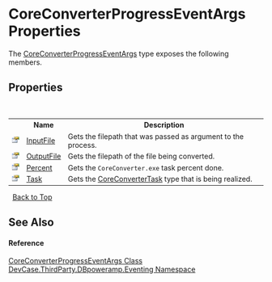 # CoreConverterProgressEventArgs Properties
 

The <a href="T_DevCase_ThirdParty_DBpoweramp_Eventing_CoreConverterProgressEventArgs">CoreConverterProgressEventArgs</a> type exposes the following members.


## Properties
&nbsp;<table><tr><th></th><th>Name</th><th>Description</th></tr><tr><td>![Public property](media/pubproperty.gif "Public property")</td><td><a href="P_DevCase_ThirdParty_DBpoweramp_Eventing_CoreConverterProgressEventArgs_InputFile">InputFile</a></td><td>
Gets the filepath that was passed as argument to the process.</td></tr><tr><td>![Public property](media/pubproperty.gif "Public property")</td><td><a href="P_DevCase_ThirdParty_DBpoweramp_Eventing_CoreConverterProgressEventArgs_OutputFile">OutputFile</a></td><td>
Gets the filepath of the file being converted.</td></tr><tr><td>![Public property](media/pubproperty.gif "Public property")</td><td><a href="P_DevCase_ThirdParty_DBpoweramp_Eventing_CoreConverterProgressEventArgs_Percent">Percent</a></td><td>
Gets the `CoreConverter.exe` task percent done.</td></tr><tr><td>![Public property](media/pubproperty.gif "Public property")</td><td><a href="P_DevCase_ThirdParty_DBpoweramp_Eventing_CoreConverterProgressEventArgs_Task">Task</a></td><td>
Gets the <a href="T_DevCase_ThirdParty_DBpoweramp_CoreConverterTask">CoreConverterTask</a> type that is being realized.</td></tr></table>&nbsp;
<a href="#coreconverterprogresseventargs-properties">Back to Top</a>

## See Also


#### Reference
<a href="T_DevCase_ThirdParty_DBpoweramp_Eventing_CoreConverterProgressEventArgs">CoreConverterProgressEventArgs Class</a><br /><a href="N_DevCase_ThirdParty_DBpoweramp_Eventing">DevCase.ThirdParty.DBpoweramp.Eventing Namespace</a><br />